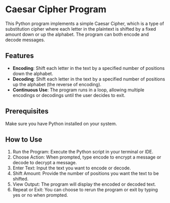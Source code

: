 # Caesar Cipher Program

This Python program implements a simple Caesar Cipher, which is a type of substitution cipher where each letter in the plaintext is shifted by a fixed amount down or up the alphabet. The program can both encode and decode messages.

## Features
- **Encoding**: Shift each letter in the text by a specified number of positions down the alphabet.
- **Decoding**: Shift each letter in the text by a specified number of positions up the alphabet (the reverse of encoding).
- **Continuous Use**: The program runs in a loop, allowing multiple encodings or decodings until the user decides to exit.

## Prerequisites

Make sure you have Python installed on your system.

## How to Use
1. Run the Program: Execute the Python script in your terminal or IDE.
2. Choose Action: When prompted, type encode to encrypt a message or decode to decrypt a message.
3. Enter Text: Input the text you want to encode or decode.
4. Shift Amount: Provide the number of positions you want the text to be shifted.
5. View Output: The program will display the encoded or decoded text.
6. Repeat or Exit: You can choose to rerun the program or exit by typing yes or no when prompted.
